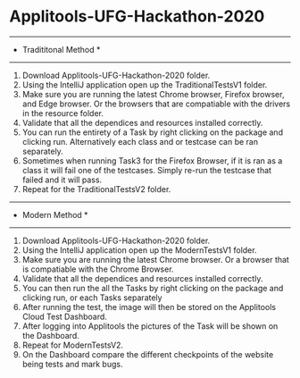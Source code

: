 # Applitools-UFG-Hackathon-2020

***********************
* Tradititonal Method *
***********************

1. Download Applitools-UFG-Hackathon-2020 folder.
2. Using the IntelliJ application open up the TraditionalTestsV1 folder.
3. Make sure you are running the latest Chrome browser, Firefox browser, and Edge browser. Or the browsers that are compatiable with the drivers in the resource folder.
4. Validate that all the dependices and resources installed correctly.
5. You can run the entirety of a Task by right clicking on the package and clicking run. Alternatively each class and or testcase can be ran separately.
6. Sometimes when running Task3 for the Firefox Browser, if it is ran as a class it will fail one of the testcases. Simply re-run the testcase that failed and it will pass.
7. Repeat for the TraditionalTestsV2 folder.

*****************
* Modern Method *
*****************

1. Download Applitools-UFG-Hackathon-2020 folder.
2. Using the IntelliJ application open up the ModernTestsV1 folder.
3. Make sure you are running the latest Chrome browser. Or a browser that is compatiable with the Chrome Browser.
4. Validate that all the dependices and resources installed correctly.
5. You can then run the all the Tasks by right clicking on the package and clicking run, or each Tasks separately
6. After running the test, the image will then be stored on the Applitools Cloud Test Dashboard.
7. After logging into Applitools the pictures of the Task will be shown on the Dashboard.
8. Repeat for ModernTestsV2.
9. On the Dashboard compare the different checkpoints of the website being tests and mark bugs.

